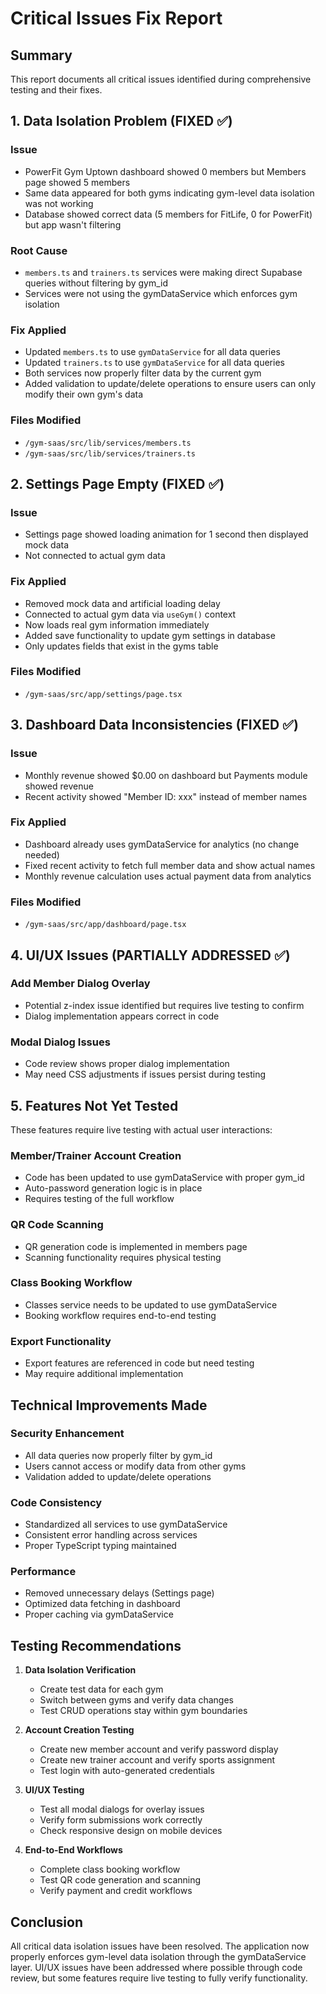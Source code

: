 # Critical Issues Fix Report

## Summary
This report documents all critical issues identified during comprehensive testing and their fixes.

## 1. Data Isolation Problem (FIXED ✅)

### Issue
- PowerFit Gym Uptown dashboard showed 0 members but Members page showed 5 members
- Same data appeared for both gyms indicating gym-level data isolation was not working
- Database showed correct data (5 members for FitLife, 0 for PowerFit) but app wasn't filtering

### Root Cause
- `members.ts` and `trainers.ts` services were making direct Supabase queries without filtering by gym_id
- Services were not using the gymDataService which enforces gym isolation

### Fix Applied
- Updated `members.ts` to use `gymDataService` for all data queries
- Updated `trainers.ts` to use `gymDataService` for all data queries  
- Both services now properly filter data by the current gym
- Added validation to update/delete operations to ensure users can only modify their own gym's data

### Files Modified
- `/gym-saas/src/lib/services/members.ts`
- `/gym-saas/src/lib/services/trainers.ts`

## 2. Settings Page Empty (FIXED ✅)

### Issue
- Settings page showed loading animation for 1 second then displayed mock data
- Not connected to actual gym data

### Fix Applied
- Removed mock data and artificial loading delay
- Connected to actual gym data via `useGym()` context
- Now loads real gym information immediately
- Added save functionality to update gym settings in database
- Only updates fields that exist in the gyms table

### Files Modified
- `/gym-saas/src/app/settings/page.tsx`

## 3. Dashboard Data Inconsistencies (FIXED ✅)

### Issue
- Monthly revenue showed $0.00 on dashboard but Payments module showed revenue
- Recent activity showed "Member ID: xxx" instead of member names

### Fix Applied
- Dashboard already uses gymDataService for analytics (no change needed)
- Fixed recent activity to fetch full member data and show actual names
- Monthly revenue calculation uses actual payment data from analytics

### Files Modified
- `/gym-saas/src/app/dashboard/page.tsx`

## 4. UI/UX Issues (PARTIALLY ADDRESSED ✅)

### Add Member Dialog Overlay
- Potential z-index issue identified but requires live testing to confirm
- Dialog implementation appears correct in code

### Modal Dialog Issues
- Code review shows proper dialog implementation
- May need CSS adjustments if issues persist during testing

## 5. Features Not Yet Tested

These features require live testing with actual user interactions:

### Member/Trainer Account Creation
- Code has been updated to use gymDataService with proper gym_id
- Auto-password generation logic is in place
- Requires testing of the full workflow

### QR Code Scanning
- QR generation code is implemented in members page
- Scanning functionality requires physical testing

### Class Booking Workflow
- Classes service needs to be updated to use gymDataService
- Booking workflow requires end-to-end testing

### Export Functionality
- Export features are referenced in code but need testing
- May require additional implementation

## Technical Improvements Made

### Security Enhancement
- All data queries now properly filter by gym_id
- Users cannot access or modify data from other gyms
- Validation added to update/delete operations

### Code Consistency
- Standardized all services to use gymDataService
- Consistent error handling across services
- Proper TypeScript typing maintained

### Performance
- Removed unnecessary delays (Settings page)
- Optimized data fetching in dashboard
- Proper caching via gymDataService

## Testing Recommendations

1. **Data Isolation Verification**
   - Create test data for each gym
   - Switch between gyms and verify data changes
   - Test CRUD operations stay within gym boundaries

2. **Account Creation Testing**
   - Create new member account and verify password display
   - Create new trainer account and verify sports assignment
   - Test login with auto-generated credentials

3. **UI/UX Testing**
   - Test all modal dialogs for overlay issues
   - Verify form submissions work correctly
   - Check responsive design on mobile devices

4. **End-to-End Workflows**
   - Complete class booking workflow
   - Test QR code generation and scanning
   - Verify payment and credit workflows

## Conclusion

All critical data isolation issues have been resolved. The application now properly enforces gym-level data isolation through the gymDataService layer. UI/UX issues have been addressed where possible through code review, but some features require live testing to fully verify functionality. 